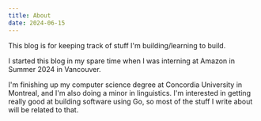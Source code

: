 ```yaml
---
title: About
date: 2024-06-15
---
```


This blog is for keeping track of stuff I'm building/learning to build.

I started this blog in my spare time when I was interning at Amazon in Summer 2024 in Vancouver.

I'm finishing up my computer science degree at Concordia University in Montreal, and I'm also doing a minor in linguistics.
I'm interested in getting really good at building software using Go, so most of the stuff I write about will be related to that.
